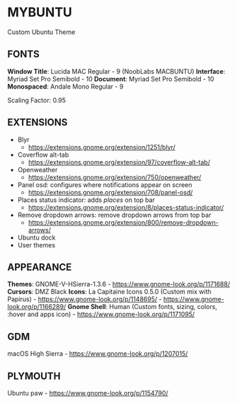 # MYBUNTU
Custom Ubuntu Theme

## FONTS

**Window Title**: Lucida MAC Regular - 9 (NoobLabs MACBUNTU)
**Interface**: Myriad Set Pro Semibold - 10
**Document**: Myriad Set Pro Semibold - 10
**Monospaced**: Andale Mono Regular - 9

Scaling Factor: 0.95

## EXTENSIONS

* Blyr 
    - https://extensions.gnome.org/extension/1251/blyr/
* Coverflow alt-tab 
    - https://extensions.gnome.org/extension/97/coverflow-alt-tab/
* Openweather 
    - https://extensions.gnome.org/extension/750/openweather/
* Panel osd: configures where notifications appear on screen
    - https://extensions.gnome.org/extension/708/panel-osd/
* Places status indicator: adds _places_ on top bar
    - https://extensions.gnome.org/extension/8/places-status-indicator/
* Remove dropdown arrows: remove dropdown arrows from top bar
    - https://extensions.gnome.org/extension/800/remove-dropdown-arrows/
* Ubuntu dock
* User themes 

## APPEARANCE

**Themes**: GNOME-V-HSierra-1.3.6 
    - https://www.gnome-look.org/p/1171688/
**Cursors**: DMZ Black
**Icons**: La Capitaine Icons 0.5.0 (Custom mix with Papirus) 
    - https://www.gnome-look.org/p/1148695/
    - https://www.gnome-look.org/p/1166289/
**Gnome Shell**: Human (Custom fonts, sizing, colors, :hover and apps icon) 
    - https://www.gnome-look.org/p/1171095/

## GDM

macOS High Sierra 
    - https://www.gnome-look.org/p/1207015/

## PLYMOUTH

Ubuntu paw
    - https://www.gnome-look.org/p/1154790/
